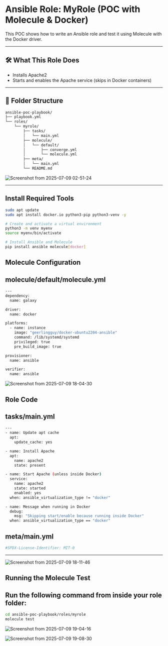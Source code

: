 # Ansible Role: MyRole (POC with Molecule & Docker)

This POC shows how to write an Ansible role and test it using Molecule with the Docker driver.

---

## 🛠️ What This Role Does

- Installs Apache2
- Starts and enables the Apache service (skips in Docker containers)

---

## 📁 Folder Structure

```bash
ansible-poc-playbook/
├── playbook.yml
└── roles/
    └── myrole/
        ├── tasks/
        │   └── main.yml
        ├── molecule/
        │   └── default/
        │       ├── converge.yml
        │       └── molecule.yml
        ├── meta/
        │   └── main.yml
        └── README.md

```
![Screenshot from 2025-07-09 02-51-24](https://github.com/user-attachments/assets/05c8bac7-e48c-4af3-a048-5a7829f7d090)

---


## Install Required Tools

```bash
sudo apt update
sudo apt install docker.io python3-pip python3-venv -y

# Create and activate a virtual environment
python3 -m venv myenv
source myenv/bin/activate

# Install Ansible and Molecule
pip install ansible molecule[docker]
```

## Molecule Configuration
## molecule/default/molecule.yml
```bash
---
dependency:
  name: galaxy

driver:
  name: docker

platforms:
  - name: instance
    image: "geerlingguy/docker-ubuntu2204-ansible"
    command: /lib/systemd/systemd
    privileged: true
    pre_build_image: true

provisioner:
  name: ansible

verifier:
  name: ansible

```


![Screenshot from 2025-07-09 18-04-30](https://github.com/user-attachments/assets/69f2f4ac-84c6-403c-9523-d92fd71d7da9)



## Role Code
## tasks/main.yml
```bash
---
- name: Update apt cache
  apt:
    update_cache: yes

- name: Install Apache
  apt:
    name: apache2
    state: present

- name: Start Apache (unless inside Docker)
  service:
    name: apache2
    state: started
    enabled: yes
  when: ansible_virtualization_type != "docker"

- name: Message when running in Docker
  debug:
    msg: "Skipping start/enable because running inside Docker"
  when: ansible_virtualization_type == "docker"


```

## meta/main.yml
```bash
#SPDX-License-Identifier: MIT-0
```
---


![Screenshot from 2025-07-09 18-11-46](https://github.com/user-attachments/assets/77cf7bef-5d03-4aa1-81d3-0289e132ff34)

## Running the Molecule Test
## Run the following command from inside your role folder:
```bash
cd ansible-poc-playbook/roles/myrole
molecule test

```
![Screenshot from 2025-07-09 19-04-16](https://github.com/user-attachments/assets/90a644e3-9856-4cba-bbc8-d6dc5714c7de)




![Screenshot from 2025-07-09 19-08-30](https://github.com/user-attachments/assets/15a41343-9568-4d68-8aa4-fda1501619f5)


